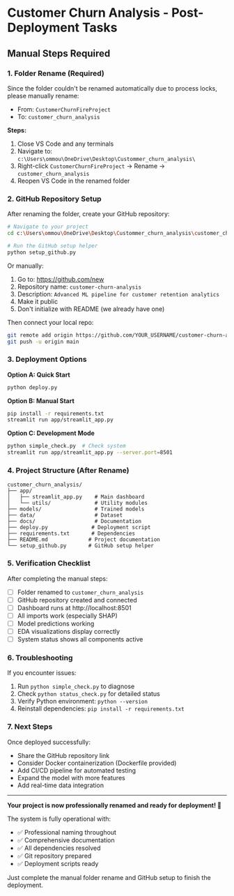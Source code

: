# Customer Churn Analysis - Post-Deployment Tasks

## Manual Steps Required

### 1. Folder Rename (Required)
Since the folder couldn't be renamed automatically due to process locks, please manually rename:
- From: `CustomerChurnFireProject` 
- To: `customer_churn_analysis`

**Steps:**
1. Close VS Code and any terminals
2. Navigate to: `c:\Users\ommou\OneDrive\Desktop\Custommer_churn_analysis\`
3. Right-click `CustomerChurnFireProject` → Rename → `customer_churn_analysis`
4. Reopen VS Code in the renamed folder

### 2. GitHub Repository Setup

After renaming the folder, create your GitHub repository:

```bash
# Navigate to your project
cd c:\Users\ommou\OneDrive\Desktop\Custommer_churn_analysis\customer_churn_analysis

# Run the GitHub setup helper
python setup_github.py
```

Or manually:
1. Go to: https://github.com/new
2. Repository name: `customer-churn-analysis`
3. Description: `Advanced ML pipeline for customer retention analytics`
4. Make it public
5. Don't initialize with README (we already have one)

Then connect your local repo:
```bash
git remote add origin https://github.com/YOUR_USERNAME/customer-churn-analysis.git
git push -u origin main
```

### 3. Deployment Options

**Option A: Quick Start**
```bash
python deploy.py
```

**Option B: Manual Start**
```bash
pip install -r requirements.txt
streamlit run app/streamlit_app.py
```

**Option C: Development Mode**
```bash
python simple_check.py  # Check system
streamlit run app/streamlit_app.py --server.port=8501
```

### 4. Project Structure (After Rename)
```
customer_churn_analysis/
├── app/
│   ├── streamlit_app.py    # Main dashboard
│   └── utils/              # Utility modules
├── models/                 # Trained models
├── data/                   # Dataset
├── docs/                   # Documentation
├── deploy.py              # Deployment script
├── requirements.txt       # Dependencies
├── README.md             # Project documentation
└── setup_github.py       # GitHub setup helper
```

### 5. Verification Checklist

After completing the manual steps:

- [ ] Folder renamed to `customer_churn_analysis`
- [ ] GitHub repository created and connected
- [ ] Dashboard runs at http://localhost:8501
- [ ] All imports work (especially SHAP)
- [ ] Model predictions working
- [ ] EDA visualizations display correctly
- [ ] System status shows all components active

### 6. Troubleshooting

If you encounter issues:
1. Run `python simple_check.py` to diagnose
2. Check `python status_check.py` for detailed status
3. Verify Python environment: `python --version`
4. Reinstall dependencies: `pip install -r requirements.txt`

### 7. Next Steps

Once deployed successfully:
- Share the GitHub repository link
- Consider Docker containerization (Dockerfile provided)
- Add CI/CD pipeline for automated testing
- Expand the model with more features
- Add real-time data integration

---

**Your project is now professionally renamed and ready for deployment! 🎉**

The system is fully operational with:
- ✅ Professional naming throughout
- ✅ Comprehensive documentation
- ✅ All dependencies resolved
- ✅ Git repository prepared
- ✅ Deployment scripts ready

Just complete the manual folder rename and GitHub setup to finish the deployment.
